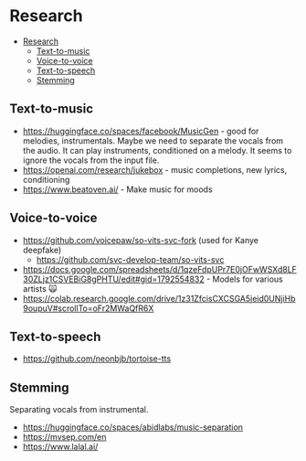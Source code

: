 # Research

- [Research](#research)
  - [Text-to-music](#text-to-music)
  - [Voice-to-voice](#voice-to-voice)
  - [Text-to-speech](#text-to-speech)
  - [Stemming](#stemming)

## Text-to-music

- https://huggingface.co/spaces/facebook/MusicGen - good for melodies, instrumentals. Maybe we need to separate the vocals from the audio. It can play instruments, conditioned on a melody. It seems to ignore the vocals from the input file.
- https://openai.com/research/jukebox - music completions, new lyrics, conditioning
- https://www.beatoven.ai/ - Make music for moods

## Voice-to-voice

- https://github.com/voicepaw/so-vits-svc-fork (used for Kanye deepfake)
  - https://github.com/svc-develop-team/so-vits-svc
- https://docs.google.com/spreadsheets/d/1qzeFdpUPr7E0jOFwWSXd8LF30ZLjz1CSVEBiG8gPHTU/edit#gid=1792554832 - Models for various artists 🙀
- https://colab.research.google.com/drive/1z31ZfcisCXCSGA5jeid0UNjiHb9oupuV#scrollTo=oFr2MWaQfR6X

## Text-to-speech

- https://github.com/neonbjb/tortoise-tts

## Stemming

Separating vocals from instrumental.

- https://huggingface.co/spaces/abidlabs/music-separation
- https://mvsep.com/en
- https://www.lalal.ai/
